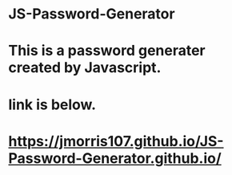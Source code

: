 # JS-Password-Generator

# This is a password generater created by Javascript.

# link is below.
# https://jmorris107.github.io/JS-Password-Generator.github.io/